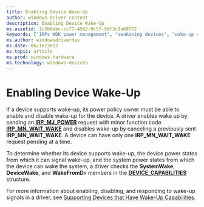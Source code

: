 ```yaml
---
title: Enabling Device Wake-Up
author: windows-driver-content
description: Enabling Device Wake-Up
ms.assetid: 1c3b9ebc-cc77-4562-9c57-56f2c9a69772
keywords: ["IRPs WDK power management", "awakening devices", "wake-up capabilities WDK power management", "device wake ups WDK power management", "IRP_MN_WAIT_WAKE", "IRP_MJ_POWER", "DEVICE_CAPABILITIES structure", "restoring power WDK kernel"]
ms.author: windowsdriverdev
ms.date: 06/16/2017
ms.topic: article
ms.prod: windows-hardware
ms.technology: windows-devices
---
```


# Enabling Device Wake-Up





If a device supports wake-up, its power policy owner must be able to enable and disable wake-up for the device. A driver enables wake up by sending an [**IRP\_MJ\_POWER**](https://msdn.microsoft.com/library/windows/hardware/ff550784) request with minor function code [**IRP\_MN\_WAIT\_WAKE**](https://msdn.microsoft.com/library/windows/hardware/ff551766) and disables wake-up by canceling a previously sent **IRP\_MN\_WAIT\_WAKE**. A device can have only one **IRP\_MN\_WAIT\_WAKE** request pending at a time.

To determine whether its device supports wake-up, the device power states from which it can signal wake-up, and the system power states from which the device can wake the system, a driver checks the **SystemWake**, **DeviceWake**, and **WakeFromD***x* members in the [**DEVICE\_CAPABILITIES**](https://msdn.microsoft.com/library/windows/hardware/ff543095) structure.

For more information about enabling, disabling, and responding to wake-up signals in a driver, see [Supporting Devices that Have Wake-Up Capabilities](supporting-devices-that-have-wake-up-capabilities.md).

 

 




